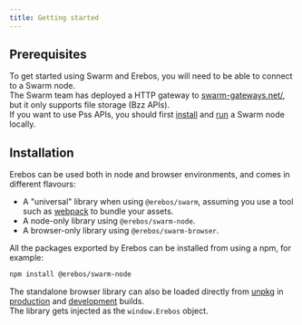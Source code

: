 ```yaml
---
title: Getting started
---
```


## Prerequisites

To get started using Swarm and Erebos, you will need to be able to connect to a Swarm node.\
The Swarm team has deployed a HTTP gateway to [swarm-gateways.net/](https://swarm-gateways.net/), but it only supports file storage (Bzz APIs).\
If you want to use Pss APIs, you should first [install](https://swarm-guide.readthedocs.io/en/latest/installation.html) and [run](https://swarm-guide.readthedocs.io/en/latest/gettingstarted.html) a Swarm node locally.

## Installation

Erebos can be used both in node and browser environments, and comes in different flavours:

- A "universal" library when using `@erebos/swarm`, assuming you use a tool such as [webpack](https://webpack.js.org/) to bundle your assets.
- A node-only library using `@erebos/swarm-node`.
- A browser-only library using `@erebos/swarm-browser`.

All the packages exported by Erebos can be installed from using a npm, for example:

```sh
npm install @erebos/swarm-node
```

The standalone browser library can also be loaded directly from [unpkg](https://unpkg.com) in [production](https://unpkg.com/@erebos/swarm-browser/dist/erebos.production.js) and [development](https://unpkg.com/@erebos/swarm-browser/dist/erebos.development.js) builds.\
The library gets injected as the `window.Erebos` object.
